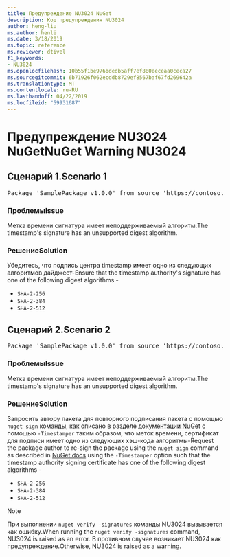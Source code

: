 ```yaml
---
title: Предупреждение NU3024 NuGet
description: Код предупреждения NU3024
author: heng-liu
ms.author: henli
ms.date: 3/18/2019
ms.topic: reference
ms.reviewer: dtivel
f1_keywords:
- NU3024
ms.openlocfilehash: 10b55f1be976bdedb5aff7ef880eeceaa0ceca27
ms.sourcegitcommit: 6b71926f062ecddb8729ef8567baf67fd269642a
ms.translationtype: MT
ms.contentlocale: ru-RU
ms.lasthandoff: 04/22/2019
ms.locfileid: "59931687"
---
```

# <a name="nuget-warning-nu3024"></a><span data-ttu-id="02d38-103">Предупреждение NU3024 NuGet</span><span class="sxs-lookup"><span data-stu-id="02d38-103">NuGet Warning NU3024</span></span>

## <a name="scenario-1"></a><span data-ttu-id="02d38-104">Сценарий 1.</span><span class="sxs-lookup"><span data-stu-id="02d38-104">Scenario 1</span></span>

<pre>Package 'SamplePackage v1.0.0' from source 'https://contoso.com/index.json': The timestamp signature has an unsupported digest algorithm. The following algorithms are supported: : SHA-2-256, SHA-2-384, SHA-2-512.</pre>

### <a name="issue"></a><span data-ttu-id="02d38-105">Проблемы</span><span class="sxs-lookup"><span data-stu-id="02d38-105">Issue</span></span>

<span data-ttu-id="02d38-106">Метка времени сигнатура имеет неподдерживаемый алгоритм.</span><span class="sxs-lookup"><span data-stu-id="02d38-106">The timestamp's signature has an unsupported digest algorithm.</span></span>


### <a name="solution"></a><span data-ttu-id="02d38-107">Решение</span><span class="sxs-lookup"><span data-stu-id="02d38-107">Solution</span></span>

<span data-ttu-id="02d38-108">Убедитесь, что подпись центра timestamp имеет одно из следующих алгоритмов дайджест-</span><span class="sxs-lookup"><span data-stu-id="02d38-108">Ensure that the timestamp authority's signature has one of the following digest algorithms -</span></span> 
* `SHA-2-256`
* `SHA-2-384`
* `SHA-2-512`



## <a name="scenario-2"></a><span data-ttu-id="02d38-109">Сценарий 2.</span><span class="sxs-lookup"><span data-stu-id="02d38-109">Scenario 2</span></span>

<pre>Package 'SamplePackage v1.0.0' from source 'https://contoso.com/index.json': The primary signature's timestamp signature has an unsupported digest algorithm.</pre>

### <a name="issue"></a><span data-ttu-id="02d38-110">Проблемы</span><span class="sxs-lookup"><span data-stu-id="02d38-110">Issue</span></span>

<span data-ttu-id="02d38-111">Метка времени сигнатура имеет неподдерживаемый алгоритм.</span><span class="sxs-lookup"><span data-stu-id="02d38-111">The timestamp's signature has an unsupported digest algorithm.</span></span>


### <a name="solution"></a><span data-ttu-id="02d38-112">Решение</span><span class="sxs-lookup"><span data-stu-id="02d38-112">Solution</span></span>

<span data-ttu-id="02d38-113">Запросить автору пакета для повторного подписания пакета с помощью `nuget sign` команды, как описано в разделе [документации NuGet](https://docs.microsoft.com/en-us/nuget/create-packages/sign-a-package) с помощью `-Timestamper` таким образом, что меток времени, сертификат для подписи имеет одно из следующих хэш-кода алгоритмы-</span><span class="sxs-lookup"><span data-stu-id="02d38-113">Request the package author to re-sign the package using the `nuget sign` command as described in [NuGet docs](https://docs.microsoft.com/en-us/nuget/create-packages/sign-a-package) using the `-Timestamper` option such that the timestamp authority signing certificate has one of the following digest algorithms -</span></span>
* `SHA-2-256`
* `SHA-2-384`
* `SHA-2-512`


> [!Note]
> <span data-ttu-id="02d38-114">При выполнении `nuget verify -signatures` команды NU3024 вызывается как ошибку.</span><span class="sxs-lookup"><span data-stu-id="02d38-114">When running the `nuget verify -signatures` command, NU3024 is raised as an error.</span></span> <span data-ttu-id="02d38-115">В противном случае возникает NU3024 как предупреждение.</span><span class="sxs-lookup"><span data-stu-id="02d38-115">Otherwise, NU3024 is raised as a warning.</span></span>